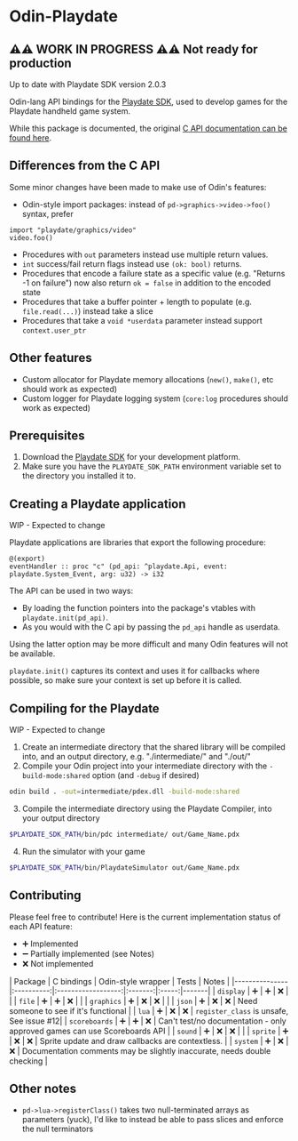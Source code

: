 # Odin-Playdate

##  ⚠️⚠️ WORK IN PROGRESS ⚠️⚠️ Not ready for production

Up to date with Playdate SDK version 2.0.3

Odin-lang API bindings for the [Playdate SDK](https://play.date/dev/), used to develop games for the Playdate handheld game system.

While this package is documented, the original [C API documentation can be found here](https://sdk.play.date/2.0.3/Inside%20Playdate%20with%20C.html).

## Differences from the C API

Some minor changes have been made to make use of Odin's features: 

- Odin-style import packages: instead of `pd->graphics->video->foo()` syntax, prefer
```odin
import "playdate/graphics/video"
video.foo()
```
- Procedures with `out` parameters instead use multiple return values.
- `int` success/fail return flags instead use `(ok: bool)` returns.
- Procedures that encode a failure state as a specific value (e.g. "Returns -1 on failure") now also return `ok = false` in addition to the encoded state
- Procedures that take a buffer pointer + length to populate (e.g. `file.read(...)`) instead take a slice
- Procedures that take a `void *userdata` parameter instead support `context.user_ptr`

## Other features

- Custom allocator for Playdate memory allocations (`new()`, `make()`, etc should work as expected)
- Custom logger for Playdate logging system (`core:log` procedures should work as expected)

## Prerequisites

1. Download the [Playdate SDK](https://play.date/dev/) for your development platform. 
2. Make sure you have the `PLAYDATE_SDK_PATH` environment variable set to the directory you installed it to.

## Creating a Playdate application

WIP - Expected to change

Playdate applications are libraries that export the following procedure:

```odin
@(export)
eventHandler :: proc "c" (pd_api: ^playdate.Api, event: playdate.System_Event, arg: u32) -> i32
```

The API can be used in two ways:
 - By loading the function pointers into the package's vtables with `playdate.init(pd_api)`.
 - As you would with the C api by passing the `pd_api` handle as userdata.

 Using the latter option may be more difficult and many Odin features will not be available.

`playdate.init()` captures its context and uses it for callbacks where possible, so make sure your context is set up before it is called.

## Compiling for the Playdate

WIP - Expected to change

1. Create an intermediate directory that the shared library will be compiled into, and an output directory, e.g. "./intermediate/" and "./out/"
2. Compile your Odin project into your intermediate directory with the `-build-mode:shared` option (and `-debug` if desired)
```sh
odin build . -out=intermediate/pdex.dll -build-mode:shared
```
3. Compile the intermediate directory using the Playdate Compiler, into your output directory
```sh
$PLAYDATE_SDK_PATH/bin/pdc intermediate/ out/Game_Name.pdx
```
4. Run the simulator with your game
```sh
$PLAYDATE_SDK_PATH/bin/PlaydateSimulator out/Game_Name.pdx
```

## Contributing

Please feel free to contribute! Here is the current implementation status of each API feature:

- ➕ Implemented
- ➖ Partially implemented (see Notes)
- ❌ Not implemented

| Package       | C bindings | Odin-style wrapper | Tests   | Notes |
|---------------|:----------:|:------------------:|:-------:|:-----:|-------|
| `display`     | ➕         | ➕                 | ❌      |       |
| `file`        | ➕         | ➕                 | ❌      |       |
| `graphics`    | ➕         | ❌                 | ❌      |       |
| `json`        | ➕         | ❌                 | ❌      | Need someone to see if it's functional |
| `lua`         | ➕         | ❌                 | ❌      | `register_class` is unsafe, See issue #12|
| `scoreboards` | ➕         | ➕                 | ❌      | Can't test/no documentation - only approved games can use Scoreboards API |
| `sound`       | ➕         | ❌                 | ❌      |       |
| `sprite`      | ➕         | ❌                 | ❌      | Sprite update and draw callbacks are contextless. |
| `system`      | ➕         | ❌                 | ❌      | Documentation comments may be slightly inaccurate, needs double checking |


## Other notes

- `pd->lua->registerClass()` takes two null-terminated arrays as parameters (yuck), I'd like to instead be able to pass slices and enforce the null terminators
